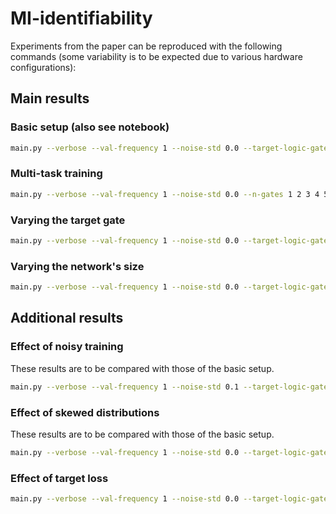 # MI-identifiability

Experiments from the paper can be reproduced with the following commands (some variability is to be expected due to various hardware configurations):

## Main results

### Basic setup (also see notebook)
```bash
main.py --verbose --val-frequency 1 --noise-std 0.0 --target-logic-gates XOR --n-experiments 100
```

### Multi-task training
```bash
main.py --verbose --val-frequency 1 --noise-std 0.0 --n-gates 1 2 3 4 5 6 --n-experiments 100
```

### Varying the target gate
```bash
main.py --verbose --val-frequency 1 --noise-std 0.0 --target-logic-gates XOR AND OR IMP --n-experiments 100
```

### Varying the network's size
```bash
main.py --verbose --val-frequency 1 --noise-std 0.0 --target-logic-gates XOR --n-experiments 100 --size 2 3 4 5
```

## Additional results

### Effect of noisy training
These results are to be compared with those of the basic setup.
```bash
main.py --verbose --val-frequency 1 --noise-std 0.1 --target-logic-gates XOR --n-experiments 100
```

### Effect of skewed distributions
These results are to be compared with those of the basic setup.
```bash
main.py --verbose --val-frequency 1 --noise-std 0.0 --target-logic-gates XOR --n-experiments 100 --skewed-distribution
```

### Effect of target loss
```bash
main.py --verbose --val-frequency 1 --noise-std 0.0 --target-logic-gates XOR --n-experiments 100 --loss-target 0.1 0.01 0.001 0.0001 0.00001 0.000001
```
